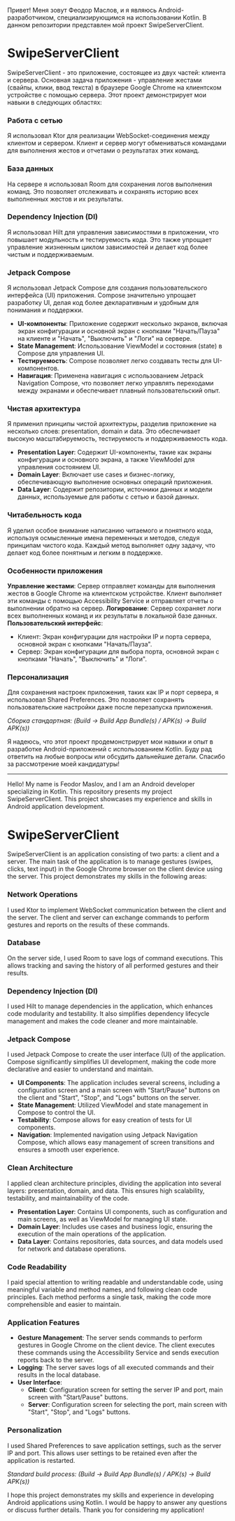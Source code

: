 Привет! Меня зовут Феодор Маслов, и я являюсь Android-разработчиком, специализирующимся на использовании Kotlin. В данном репозитории представлен мой проект SwipeServerClient.

# SwipeServerClient

SwipeServerClient - это приложение, состоящее из двух частей: клиента и сервера. Основная задача приложения - управление жестами (свайпы, клики, ввод текста) в браузере Google Chrome на клиентском устройстве с помощью сервера. Этот проект демонстрирует мои навыки в следующих областях:

### Работа с сетью
Я использовал Ktor для реализации WebSocket-соединения между клиентом и сервером. Клиент и сервер могут обмениваться командами для выполнения жестов и отчетами о результатах этих команд.

### База данных
На сервере я использовал Room для сохранения логов выполнения команд. Это позволяет отслеживать и сохранять историю всех выполненных жестов и их результаты.

### Dependency Injection (DI)
Я использовал Hilt для управления зависимостями в приложении, что повышает модульность и тестируемость кода. Это также упрощает управление жизненным циклом зависимостей и делает код более чистым и поддерживаемым.

### Jetpack Compose
Я использовал Jetpack Compose для создания пользовательского интерфейса (UI) приложения. Compose значительно упрощает разработку UI, делая код более декларативным и удобным для понимания и поддержки.

- **UI-компоненты**: Приложение содержит несколько экранов, включая экран конфигурации и основной экран с кнопками "Начать/Пауза" на клиенте и "Начать", "Выключить" и "Логи" на сервере.
- **State Management**: Использование ViewModel и состояния (state) в Compose для управления UI.
- **Тестируемость**: Compose позволяет легко создавать тесты для UI-компонентов.
- **Навигация**: Применена навигация с использованием Jetpack Navigation Compose, что позволяет легко управлять переходами между экранами и обеспечивает плавный пользовательский опыт.

### Чистая архитектура
Я применил принципы чистой архитектуры, разделив приложение на несколько слоев: presentation, domain и data. Это обеспечивает высокую масштабируемость, тестируемость и поддерживаемость кода.

- **Presentation Layer**: Содержит UI-компоненты, такие как экраны конфигурации и основного экрана, а также ViewModel для управления состоянием UI.
- **Domain Layer**: Включает use cases и бизнес-логику, обеспечивающую выполнение основных операций приложения.
- **Data Layer**: Содержит репозитории, источники данных и модели данных, используемые для работы с сетью и базой данных.

### Читабельность кода
Я уделил особое внимание написанию читаемого и понятного кода, используя осмысленные имена переменных и методов, следуя принципам чистого кода. Каждый метод выполняет одну задачу, что делает код более понятным и легким в поддержке.

### Особенности приложения
**Управление жестами**: Сервер отправляет команды для выполнения жестов в Google Chrome на клиентском устройстве. Клиент выполняет эти команды с помощью Accessibility Service и отправляет отчеты о выполнении обратно на сервер.
**Логирование**: Сервер сохраняет логи всех выполненных команд и их результаты в локальной базе данных.
**Пользовательский интерфейс**:
  - Клиент: Экран конфигурации для настройки IP и порта сервера, основной экран с кнопками "Начать/Пауза".
  - Сервер: Экран конфигурации для выбора порта, основной экран с кнопками "Начать", "Выключить" и "Логи".

### Персонализация
Для сохранения настроек приложения, таких как IP и порт сервера, я использовал Shared Preferences. Это позволяет сохранять пользовательские настройки даже после перезапуска приложения.

*Сборка стандартная: (Build -> Build App Bundle(s) / APK(s) -> Build APK(s))*

Я надеюсь, что этот проект продемонстрирует мои навыки и опыт в разработке Android-приложений с использованием Kotlin. Буду рад ответить на любые вопросы или обсудить дальнейшие детали. Спасибо за рассмотрение моей кандидатуры!

*************************

Hello! My name is Feodor Maslov, and I am an Android developer specializing in Kotlin. This repository presents my project SwipeServerClient. This project showcases my experience and skills in Android application development.

# SwipeServerClient

SwipeServerClient is an application consisting of two parts: a client and a server. The main task of the application is to manage gestures (swipes, clicks, text input) in the Google Chrome browser on the client device using the server. This project demonstrates my skills in the following areas:

### Network Operations
I used Ktor to implement WebSocket communication between the client and the server. The client and server can exchange commands to perform gestures and reports on the results of these commands.

### Database
On the server side, I used Room to save logs of command executions. This allows tracking and saving the history of all performed gestures and their results.

### Dependency Injection (DI)
I used Hilt to manage dependencies in the application, which enhances code modularity and testability. It also simplifies dependency lifecycle management and makes the code cleaner and more maintainable.

### Jetpack Compose
I used Jetpack Compose to create the user interface (UI) of the application. Compose significantly simplifies UI development, making the code more declarative and easier to understand and maintain.

- **UI Components**: The application includes several screens, including a configuration screen and a main screen with "Start/Pause" buttons on the client and "Start", "Stop", and "Logs" buttons on the server.
- **State Management**: Utilized ViewModel and state management in Compose to control the UI.
- **Testability**: Compose allows for easy creation of tests for UI components.
- **Navigation**: Implemented navigation using Jetpack Navigation Compose, which allows easy management of screen transitions and ensures a smooth user experience.

### Clean Architecture
I applied clean architecture principles, dividing the application into several layers: presentation, domain, and data. This ensures high scalability, testability, and maintainability of the code.

- **Presentation Layer**: Contains UI components, such as configuration and main screens, as well as ViewModel for managing UI state.
- **Domain Layer**: Includes use cases and business logic, ensuring the execution of the main operations of the application.
- **Data Layer**: Contains repositories, data sources, and data models used for network and database operations.

### Code Readability
I paid special attention to writing readable and understandable code, using meaningful variable and method names, and following clean code principles. Each method performs a single task, making the code more comprehensible and easier to maintain.

### Application Features
- **Gesture Management**: The server sends commands to perform gestures in Google Chrome on the client device. The client executes these commands using the Accessibility Service and sends execution reports back to the server.
- **Logging**: The server saves logs of all executed commands and their results in the local database.
- **User Interface**:
  - **Client**: Configuration screen for setting the server IP and port, main screen with "Start/Pause" buttons.
  - **Server**: Configuration screen for selecting the port, main screen with "Start", "Stop", and "Logs" buttons.

### Personalization
I used Shared Preferences to save application settings, such as the server IP and port. This allows user settings to be retained even after the application is restarted.

*Standard build process: (Build -> Build App Bundle(s) / APK(s) -> Build APK(s))*

I hope this project demonstrates my skills and experience in developing Android applications using Kotlin. I would be happy to answer any questions or discuss further details. Thank you for considering my application!

